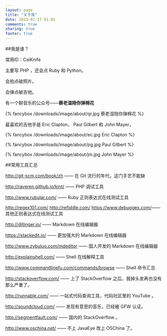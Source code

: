 ```yaml
---
layout: page
title: "关于我"
date: 2013-07-27 01:01
comments: true
sharing: true
footer: true
---
```

##我是谁？

常用ID：CaiKnife

主要写 PHP ，还会点 Ruby 和 Python。

会拍点破照片。

会弹点破吉他。

有一个聊音乐的公众号——**蔡老湿陪你弹棉花**

{% fancybox /downloads/image/about/qr.jpg 蔡老湿陪你弹棉花 %}

最喜欢的吉他手是 Eric Clapton， Paul Gilbert 和 John Mayer。

{% fancybox /downloads/image/about/ec.jpg Eric Clapton %}

{% fancybox /downloads/image/about/pg.jpg Paul Gilbert %}

{% fancybox /downloads/image/about/jm.jpg John Mayer %}

##常用工具汇总

<http://git-scm.com/book/zh> —— 在 Git 流行的年代，这门手艺不能缺

<http://raveren.github.io/kint/> —— PHP 调试工具

<http://www.rubular.com/> —— Ruby 正则表达式在线测试工具

<http://regex101.com/> <http://refiddle.com/> <https://www.debuggex.com/>—— 其他正则表达式在线测试工具

<http://dillinger.io/> —— Markdown 在线编辑器

<https://stackedit.io/> —— 更加强大的 Markdown 在线编辑器

<http://www.zybuluo.com/mdeditor> —— 国人开发的 Markdown 在线编辑器

<http://explainshell.com/> —— Shell 在线解释工具

<http://www.commandlinefu.com/commands/browse> —— Shell 命令汇总

<http://stackoverflow.com/> —— 上了 StackOverflow 之后，我掉头发再也没有那么严重了。

<http://runnable.com/> —— 一站式代码查询工具，代码社区里的 YouTube 。

<http://soundcloud.com/> —— 发现有意思的音乐，已经被 GFW 认证。

<http://segmentfault.com/> —— 国内的 StackOverflow 。

<http://www.oschina.net/> —— 不上 JavaEye 改上 OSChina 了。
